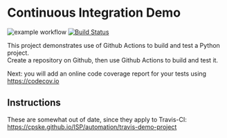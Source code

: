 Continuous Integration Demo
============================
![example workflow](https://github.com/Unikorn996/docs/actions/workflows/main.yml)
[![Build Status](https://github.com/Unikorn996/demo-pyci.svg?branch=main)](https://github.com/Unikorn996/docs/actions/workflows/main.yml)

This project demonstrates use of Github Actions to build and test a Python project.  
Create a repository on Github, then use Github Actions to build and test it.

Next: you will add an online code coverage report for your tests using <https://codecov.io>

## Instructions

These are somewhat out of date, since they apply to Travis-CI:
<https://cpske.github.io/ISP/automation/travis-demo-project>
